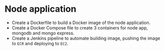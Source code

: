 # Node application
 
- Create a Dockerfile to build a Docker image of the node application.
- Create a Docker Compose file to create 3 containers for node app, mongodb and mongo express.
- Create a Jenkins pipeline to automate building image, pushing the image to `ECR` and deploying to `EC2`.